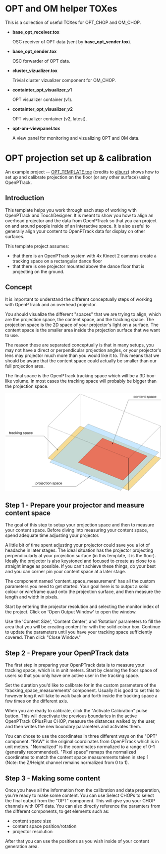# OPT and OM helper TOXes

This is a collection of useful TOXes for OPT_CHOP and OM_CHOP. 

* **base_opt_receiver.tox**

    OSC receiver of OPT data (sent by **base_opt_sender.tox**).

* **base_opt_sender.tox**

    OSC forwarder of OPT data.

* **cluster_vizualizer.tox**

    Trivial cluster vizualizer component for OM_CHOP.

* **containter_opt_visualizer_v1**

    OPT visualizer container (v1).

* **containter_opt_visualizer_v2**

    OPT visualizer container (v2, latest).

* **opt-om-viewpanel.tox**

    A view panel for monitoring and vizualizing OPT and OM data.

# OPT projection set up & calibration

An example project -- [OPT_TEMPLATE.toe](OPT_TEMPLATE.toe) (credits to [elburz](https://github.com/elburz)) shows how to set up and calibrate projection on the floor (or any other surface) using OpenPTrack.

## Introduction

This template helps you work through each step of working with OpenPTrack and TouchDesigner.
It is meant to show you how to align an overhead projector and the data from OpenPTrack so that you can project on and around people inside of an interactive space.
It is also useful to generally align your content to OpenPTrack data for display on other surfaces.

This template project assumes:
- that there is an OpenPTrack system with 4x Kinect 2 cameras create a tracking space on a rectangular dance floor
- that there is one projector mounted above the dance floor that is projecting on the ground.


## Concept

It is important to understand the different conceptually steps of working with OpenPTrack and an overhead projector.

You should visualize the different "spaces" that we are trying to align, which are the projection space, the content space, and the tracking space.
The projection space is the 2D space of your projector's light on a surface.
The content space is the smaller area inside the projection surface that we want to use.

The reason these are separated conceptually is that in many setups, you may not have a direct or perpendicular projection angles, or your projector's lens may projector much more than you would like it to. This means that we should be aware that the content space could actually be smaller than our full projection area.

The final space is the OpenPTrack tracking space which will be a 3D box-like volume.
In most cases the tracking space will probably be bigger than the projection space.

![opt-touchdesigner](res/opt-td.png)


## Step 1 - Prepare your projector and measure content space

The goal of this step to setup your projection space and then to measure your content space.
Before diving into measuring your content space, spend adequate time adjusting your projector.

A little bit of time spent adjusting your projector could save you a lot of headache in later stages.
The ideal situation has the projector projecting perpendicularly at your projection surface (in this template, it is the floor).
Ideally the projector is also keystoned and focused to create as close to a straight image as possible.
If you can't achieve these things, do your best and you can corner pin your content space at a later stage.

The component named 'content_space_measurement' has all the custom parameters you need to get started.
Your goal here is to output a solid colour or wireframe quad onto the projection surface, and then measure the length and width in pixels.

Start by entering the projector resolution and selecting the monitor index of the project.
Click on 'Open Output Window' to open the window.

Use the 'Content Size', 'Content Center', and 'Rotation' parameters to fill the area that you will be creating content for with the solid colour box.
Continue to update the parameters until you have your tracking space sufficiently covered. Then click "Close Window."



## Step 2 - Prepare your OpenPTrack data

The first step in preparing your OpenPTrack data is to measure your tracking space, which is in unit meters.
Start by clearing the floor space of users so that you only have one active user in the tracking space.

Set the duration you'd like to calibrate for in the custom parameters of the 'tracking_space_measurements' component.
Usually it is good to set this to however long it will take to walk back and forth inside the tracking space a few times on the different axis.

When you are ready to calibrate, click the "Activate Calibration" pulse button.
This will deactivate the previous boundaries in the active OpenPTrack CPlusPlus CHOP, measure the distances walked by the user, and then writes the new boundary parameters and activates them.

You can chose to use the coordinates in three different ways on the "OPT" component.
"RAW" is the original coordinates from OpenPTrack which is in unit meters.
"Normalized" is the coordinates normalized to a range of 0-1 (generally recommended).
"Pixel space" remaps the normalized coordinates to match the content space measurements taken in step 1 (Note: the Z/Height channel remains normalized from 0 to 1).



## Step 3 - Making some content

Once you have all the information from the calibration and data preparation, you're ready to make some content.
You can use Select CHOPs to select the final output from the "OPT" component. This will give you your CHOP channels with OPT data.
You can also directly reference the paramters from the different components, to get elements such as:

- content space size
- content space position/rotation
- projector resolution

After that you can use the positions as you wish inside of your content generation area.
